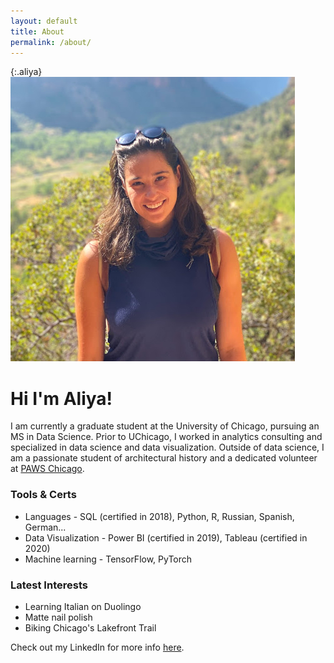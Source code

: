 ```yaml
---
layout: default
title: About
permalink: /about/
---
```

{:.aliya}
![Aliya](/assets/aliya.jpg)

# Hi I'm Aliya!

I am currently a graduate student at the University of Chicago, pursuing an MS in Data Science. Prior to UChicago, I worked in analytics consulting and specialized in data science and data visualization. Outside of data science, I am a passionate student of architectural history and a dedicated volunteer at [PAWS Chicago](https://www.pawschicago.org/). 

### Tools & Certs
* Languages - SQL (certified in 2018), Python, R, Russian, Spanish, German... 
* Data Visualization - Power BI (certified in 2019), Tableau (certified in 2020)
* Machine learning - TensorFlow, PyTorch

### Latest Interests
* Learning Italian on Duolingo
* Matte nail polish
* Biking Chicago's Lakefront Trail

Check out my LinkedIn for more info [here](https://www.linkedin.com/in/aliyaz).
